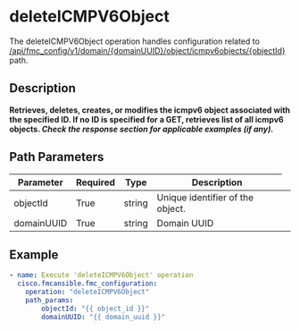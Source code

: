 # deleteICMPV6Object

The deleteICMPV6Object operation handles configuration related to [/api/fmc_config/v1/domain/{domainUUID}/object/icmpv6objects/{objectId}](/paths//api/fmc_config/v1/domain/{domain_uuid}/object/icmpv6objects/{object_id}.md) path.&nbsp;
## Description
**Retrieves, deletes, creates, or modifies the icmpv6 object associated with the specified ID. If no ID is specified for a GET, retrieves list of all icmpv6 objects. _Check the response section for applicable examples (if any)._**

## Path Parameters
| Parameter | Required | Type | Description |
| --------- | -------- | ---- | ----------- |
| objectId | True | string <td colspan=3> Unique identifier of the object. |
| domainUUID | True | string <td colspan=3> Domain UUID |

## Example
```yaml
- name: Execute 'deleteICMPV6Object' operation
  cisco.fmcansible.fmc_configuration:
    operation: "deleteICMPV6Object"
    path_params:
        objectId: "{{ object_id }}"
        domainUUID: "{{ domain_uuid }}"

```